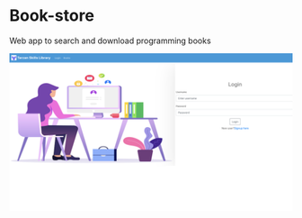 # Book-store
Web app to search and download programming books

![image](https://github.com/au006tx/Book-store/blob/master/screenshot/ts.png)
